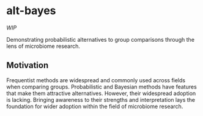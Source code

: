 # alt-bayes

*WIP*

Demonstrating probabilistic alternatives to group comparisons through the lens of microbiome research.


## Motivation

Frequentist methods are widespread and commonly used across fields when comparing groups.
Probabilistic and Bayesian methods have features that make them attractive alternatives. 
However, their widespread adoption is lacking. Bringing awareness to their strengths and 
interpretation lays the foundation for wider adoption within the field of microbiome research.
